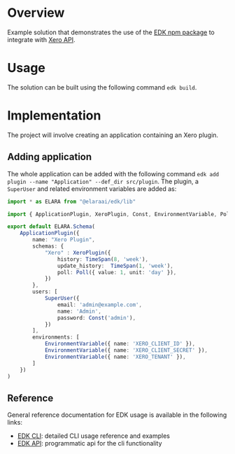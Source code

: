 # Overview

Example solution that demonstrates the use of the [EDK npm package](https://www.npmjs.com/package/@elaraai/edk) to integrate with [Xero API](https://developer.xero.com/).

# Usage

The solution can be built using the following command ```edk build```.

# Implementation
The project will involve creating an application containing an Xero plugin.

## Adding application
The whole application can be added with the following command ```edk add plugin --name "Application" --def_dir src/plugin```. The plugin, a ```SuperUser``` and related environment variables are added as:

```typescript
import * as ELARA from "@elaraai/edk/lib"

import { ApplicationPlugin, XeroPlugin, Const, EnvironmentVariable, Poll, SuperUser, TimeSpan } from "@elaraai/edk/lib"

export default ELARA.Schema(
    ApplicationPlugin({
        name: "Xero Plugin",
        schemas: {
            "Xero" : XeroPlugin({
                history: TimeSpan(8, 'week'),
                update_history:  TimeSpan(1, 'week'),
                poll: Poll({ value: 1, unit: 'day' }),
            })
        },
        users: [
            SuperUser({
                email: 'admin@example.com',
                name: 'Admin',
                password: Const('admin'),
            })
        ],
        environments: [
            EnvironmentVariable({ name: 'XERO_CLIENT_ID' }),
            EnvironmentVariable({ name: 'XERO_CLIENT_SECRET' }),
            EnvironmentVariable({ name: 'XERO_TENANT' }),
        ]
    })
)
```

## Reference

General reference documentation for EDK usage is available in the following links:
- [EDK CLI](https://elaraai.github.io/docs/cli/cli): detailed CLI usage reference and examples
- [EDK API](https://elaraai.github.io/docs/edk): programmatic api for the cli functionality